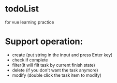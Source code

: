 # todoList
for vue learning practice

# Support operation:
- create (put string in the input and press Enter key)
- check if complete 
- filter(it will filt task by current finish state)
- delete (if you don't want the task anymore)
- modify (double click the task item to modify)
